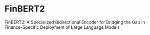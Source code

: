 # FinBERT2
FinBERT2: A Specialized Bidirectional Encoder for Bridging the Gap in Finance-Specific Deployment of Large Language Models

